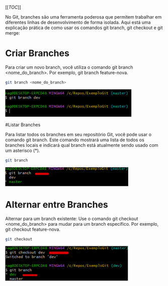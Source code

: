 [[_TOC_]]

No Git, branches são uma ferramenta poderosa que permitem trabalhar em diferentes linhas de desenvolvimento de forma isolada. Aqui está uma explicação prática de como usar os comandos git branch, git checkout e git merge:

# Criar Branches

Para criar um novo branch, você utiliza o comando git branch <nome_do_branch>. Por exemplo, git branch feature-nova.

```bash   
git branch <nome_do_branch>
```
![image.png](/.attachments/image-6e0191fb-dcc0-483c-bc7a-3f0ce20a9b1a.png)

#Listar Branches
      
Para listar todos os branches em seu repositório Git, você pode usar o comando git branch. Este comando mostrará uma lista de todos os branches locais e indicará qual branch está atualmente sendo usado com um asterisco (*).

```bash   
git branch
```

![image.png](/.attachments/image-4dbf6482-5445-414c-9d41-5a657823212a.png)

# Alternar entre Branches

Alternar para um branch existente: Use o comando git checkout <nome_do_branch> para mudar para um branch específico. Por exemplo, git checkout feature-nova.

```bash
git checkout
```

![image.png](/.attachments/image-93316ef4-4230-43de-a44a-39b3314b504d.png)